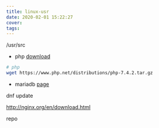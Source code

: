 ```yaml
---
title: linux-usr
date: 2020-02-01 15:22:27
cover:
tags:
---
```


/usr/src

<!-- more -->

- php [download](https://www.php.net/downloads)

```sh
# php
wget https://www.php.net/distributions/php-7.4.2.tar.gz
```

- mariadb [page](https://downloads.mariadb.org/mariadb/repositories/)

dnf update

http://nginx.org/en/download.html

<!-- 备份 -->
repo